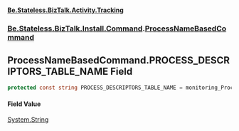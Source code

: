 #### [Be.Stateless.BizTalk.Activity.Tracking](README.md 'README')
### [Be.Stateless.BizTalk.Install.Command](Be.Stateless.BizTalk.Install.Command.md 'Be.Stateless.BizTalk.Install.Command').[ProcessNameBasedCommand](ProcessNameBasedCommand.md 'Be.Stateless.BizTalk.Install.Command.ProcessNameBasedCommand')

## ProcessNameBasedCommand.PROCESS_DESCRIPTORS_TABLE_NAME Field

```csharp
protected const string PROCESS_DESCRIPTORS_TABLE_NAME = monitoring_ProcessDescriptors;
```

#### Field Value
[System.String](https://docs.microsoft.com/en-us/dotnet/api/System.String 'System.String')
